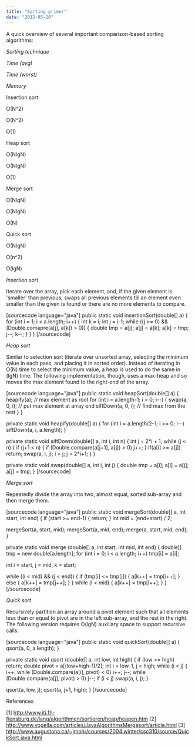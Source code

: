 ```yaml
---
title: "Sorting primer"
date: "2012-05-20"
---
```


A quick overview of several important comparison-based sorting algorithms:

_Sorting technique_

_Time (avg)_

_Time (worst)_

_Memory_

Insertion sort

O(N^2)

O(N^2)

O(1)

Heap sort

O(NlgN)

O(NlgN)

O(1)

Merge sort

O(NlgN)

O(NlgN)

O(N)

Quick sort

O(NlgN)

O(n^2)

O(lgN)

_Insertion sort_

Iterate over the array, pick each element, and, if the given element is 'smaller' than previous; swaps all previous elements till an element even smaller than the given is found or there are no more elements to compare.

\[sourcecode language="java"\] public static void insertionSort(double\[\] a) { for (int i = 1; i < a.length; i++) { int k = i; int j = i-1; while ((j >= 0) && (Double.comapre(a\[j\], a\[k\]) > 0)) { double tmp = a\[j\]; a\[j\] = a\[k\]; a\[k\] = tmp; j--; k--; } } } \[/sourcecode\]

_Heap sort_

Similar to selection sort (iterate over unsorted array, selecting the minimum value in each pass, and placing it in sorted order). Instead of iterating in O(N) time to select the minimum value, a heap is used to do the same in (lgN) time. The following implementation, though, uses a max-heap and so moves the max element found to the right-end of the array.

\[sourcecode language="java"\] public static void heapSort(double\[\] a) { heapify(a); // max element as root for (int i = a.length-1; i > 0; i--) { swap(a, 0, i); // put max element at array end siftDown(a, 0, i); // find max from the rest } }

private static void heapify(double\[\] a) { for (int i = a.length/2-1; i >= 0; i--) siftDown(a, i, a.length); }

private static void siftDown(double\[\] a, int i, int n) { int j = 2\*i + 1; while (j < n) { if (j+1 < n) { if (Double.compare(a\[j+1\], a\[j\]) > 0) j++; } if(a\[i\] >= a\[j\]) return; swap(a, i, j); i = j; j = 2\*i+1; } }

private static void swap(double\[\] a, int i, int j) { double tmp = a\[i\]; a\[i\] = a\[j\]; a\[j\] = tmp; } \[/sourcecode\]

_Merge sort_

Repeatedly divide the array into two, almost equal, sorted sub-array and then merge them.

\[sourcecode language="java"\] public static void mergeSort(double\[\] a, int start, int end) { if (start >= end-1) { return; } int mid = (end+start) / 2;

mergeSort(a, start, mid); mergeSort(a, mid, end); merge(a, start, mid, end); }

private static void merge (double\[\] a, int start, int mid, int end) { double\[\] tmp = new double\[a.length\]; for (int i = 0; i < a.length; i++) tmp\[i\] = a\[i\];

int i = start, j = mid, k = start;

while ((i < mid) && (j < end)) { if (tmp\[i\] <= tmp\[j\]) { a\[k++\] = tmp\[i++\]; } else { a\[k++\] = tmp\[j++\]; } } while (i < mid) { a\[k++\] = tmp\[i++\]; } } \[/sourcecode\]

_Quick sort_

Recursively partition an array around a pivot element such that all elements less than or equal to pivot are in the left sub-array, and the rest in the right. The following version requires O(lgN) auxiliary space to support recursive calls.

\[sourcecode language="java"\] public static void quickSort(double\[\] a) { qsort(a, 0, a.length); }

private static void qsort (double\[\] a, int low, int high) { if (low >= high) return; double pivot = a\[(low+high-1)/2\]; int i = low-1, j = high; while (i < j) { i++; while (Double.compare(a\[i\], pivot) < 0) i++; j--; while (Double.compare(a\[j\], pivot) > 0) j--; if (i < j) swap(a, i, j); }

qsort(a, low, j); qsort(a, j+1, high); } \[/sourcecode\]

References

\[1\] http://www.iti.fh-flensburg.de/lang/algorithmen/sortieren/heap/heapen.htm \[2\] http://www.vogella.com/articles/JavaAlgorithmsMergesort/article.html \[3\] http://www.augustana.ca/~jmohr/courses/2004.winter/csc310/source/QuickSort.java.html
